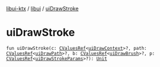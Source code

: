 [libui-ktx](../index.md) / [libui](index.md) / [uiDrawStroke](./ui-draw-stroke.md)

# uiDrawStroke

`fun uiDrawStroke(c: `[`CValuesRef`](../kotlinx.cinterop/-c-values-ref/index.md)`<`[`uiDrawContext`](ui-draw-context.md)`>?, path: `[`CValuesRef`](../kotlinx.cinterop/-c-values-ref/index.md)`<`[`uiDrawPath`](ui-draw-path.md)`>?, b: `[`CValuesRef`](../kotlinx.cinterop/-c-values-ref/index.md)`<`[`uiDrawBrush`](ui-draw-brush/index.md)`>?, p: `[`CValuesRef`](../kotlinx.cinterop/-c-values-ref/index.md)`<`[`uiDrawStrokeParams`](ui-draw-stroke-params/index.md)`>?): `[`Unit`](https://kotlinlang.org/api/latest/jvm/stdlib/kotlin/-unit/index.html)